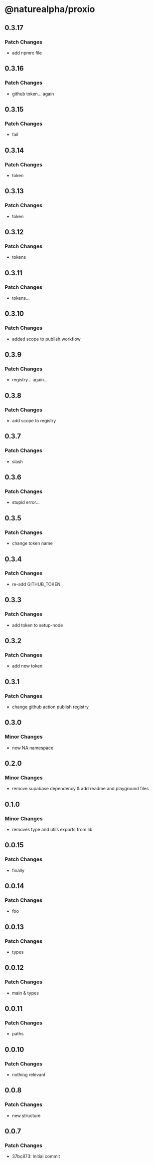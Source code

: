 # @naturealpha/proxio

## 0.3.17

### Patch Changes

- add npmrc file

## 0.3.16

### Patch Changes

- github token... again

## 0.3.15

### Patch Changes

- fail

## 0.3.14

### Patch Changes

- token

## 0.3.13

### Patch Changes

- token

## 0.3.12

### Patch Changes

- tokens

## 0.3.11

### Patch Changes

- tokens...

## 0.3.10

### Patch Changes

- added scope to publish workflow

## 0.3.9

### Patch Changes

- registry... again...

## 0.3.8

### Patch Changes

- add scope to registry

## 0.3.7

### Patch Changes

- slash

## 0.3.6

### Patch Changes

- stupid error...

## 0.3.5

### Patch Changes

- change token name

## 0.3.4

### Patch Changes

- re-add GITHUB_TOKEN

## 0.3.3

### Patch Changes

- add token to setup-node

## 0.3.2

### Patch Changes

- add new token

## 0.3.1

### Patch Changes

- change github action publish registry

## 0.3.0

### Minor Changes

- new NA namespace

## 0.2.0

### Minor Changes

- remove supabase dependency & add readme and playground files

## 0.1.0

### Minor Changes

- removes type and utils exports from lib

## 0.0.15

### Patch Changes

- finally

## 0.0.14

### Patch Changes

- foo

## 0.0.13

### Patch Changes

- types

## 0.0.12

### Patch Changes

- main & types

## 0.0.11

### Patch Changes

- paths

## 0.0.10

### Patch Changes

- nothing relevant

## 0.0.8

### Patch Changes

- new structure

## 0.0.7

### Patch Changes

- 37bc873: Initial commit
